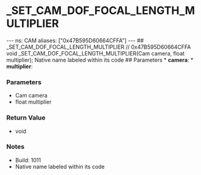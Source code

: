 # _SET_CAM_DOF_FOCAL_LENGTH_MULTIPLIER

--- ns: CAM aliases: ["0x47B595D60664CFFA"] --- ## _SET_CAM_DOF_FOCAL_LENGTH_MULTIPLIER  // 0x47B595D60664CFFA void _SET_CAM_DOF_FOCAL_LENGTH_MULTIPLIER(Cam camera, float multiplier);  Native name labeled within its code  ## Parameters * **camera**: * **multiplier**:

### Parameters
* Cam camera
* float multiplier

### Return Value
* void

### Notes
* Build: 1011
* Native name labeled within its code

